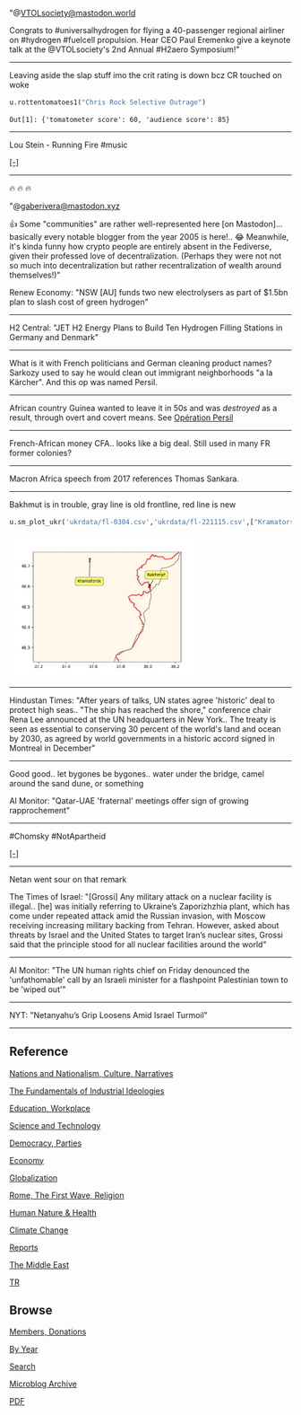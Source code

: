 
"@VTOLsociety@mastodon.world

Congrats to \#universalhydrogen for flying a 40-passenger regional
airliner on \#hydrogen \#fuelcell propulsion. Hear CEO Paul Eremenko
give a keynote talk at the @VTOLsociety's 2nd Annual #H2aero
Symposium!"

---

Leaving aside the slap stuff imo the crit rating is down bcz CR touched on woke

```python
u.rottentomatoes1("Chris Rock Selective Outrage")
```

```text
Out[1]: {'tomatometer score': 60, 'audience score': 85}
```

---

Lou Stein - Running Fire \#music

[[-]](https://youtu.be/vB1ylrtdhhA)

---

🔥 🔥 🔥 

"@gaberivera@mastodon.xyz

👍 Some "communities" are rather well-represented here [on
Mastodon]... basically every notable blogger from the year 2005 is
here!.. 😂 Meanwhile, it's kinda funny how crypto people are entirely
absent in the Fediverse, given their professed love of
decentralization. (Perhaps they were not not so much into
decentralization but rather recentralization of wealth around
themselves!)"


Renew Economy: "NSW [AU] funds two new electrolysers as part of $1.5bn
plan to slash cost of green hydrogen"

---

H2 Central: "JET H2 Energy Plans to Build Ten Hydrogen Filling
Stations in Germany and Denmark"

---

What is it with French politicians and German cleaning product names?
Sarkozy used to say he would clean out immigrant neighborhoods "a la
Kärcher". And this op was named Persil.

---

African country Guinea wanted to leave it in 50s and was *destroyed*
as a result, through overt and covert means. See [Opération Persil](https://en.wikipedia.org/wiki/Op%C3%A9ration_Persil)

---

French-African money CFA.. looks like a big deal. Still used in many
FR former colonies?

---

Macron Africa speech from 2017 references Thomas Sankara. 

---

Bakhmut is in trouble, gray line is old frontline, red line is new

```python
u.sm_plot_ukr('ukrdata/fl-0304.csv','ukrdata/fl-221115.csv',["Kramatorsk","Bakhmut"],clat=48.5,clon=37.7,zoom=0.06)
```

<img width='340' src='mbl/2023/ukr-2.jpg'/> 

---

Hindustan Times: "After years of talks, UN states agree 'historic'
deal to protect high seas.. "The ship has reached the shore,"
conference chair Rena Lee announced at the UN headquarters in New
York.. The treaty is seen as essential to conserving 30 percent of the
world's land and ocean by 2030, as agreed by world governments in a
historic accord signed in Montreal in December"

---

Good good.. let bygones be bygones.. water under the bridge, camel
around the sand dune, or something 

Al Monitor: "Qatar-UAE 'fraternal' meetings offer sign of growing rapprochement"

---

\#Chomsky \#NotApartheid

[[-]](https://youtu.be/tMp3LyOTcEU?t=62)

---

Netan went sour on that remark

The Times of Israel: "[Grossi] Any military attack on a nuclear
facility is illegal.. [he] was initially referring to Ukraine’s
Zaporizhzhia plant, which has come under repeated attack amid the
Russian invasion, with Moscow receiving increasing military backing
from Tehran. However, asked about threats by Israel and the United
States to target Iran’s nuclear sites, Grossi said that the principle
stood for all nuclear facilities around the world"

---

Al Monitor: "The UN human rights chief on Friday denounced the
'unfathomable' call by an Israeli minister for a flashpoint
Palestinian town to be 'wiped out'"

---

NYT: "Netanyahu’s Grip Loosens Amid Israel Turmoil"

---

## Reference

[Nations and Nationalism, Culture, Narratives](0119/2013/02/nations-and-nationalism.html)

[The Fundamentals of Industrial Ideologies](0119/2011/04/fundamentals-of-industrial-ideologies.html)

[Education, Workplace](0119/2017/09/education-workplace.html)

[Science and Technology](0119/2018/09/science-technology.html)

[Democracy, Parties](0119/2016/11/democracy.html)

[Economy](2021/01/economy.html)

[Globalization](0119/2018/09/globalization.html)

[Rome, The First Wave, Religion](0119/2017/12/rome.html)

[Human Nature & Health](2020/07/human-nature.html)

[Climate Change](2022/01/climate.html)

[Reports](2021/01/reports.html)

[The Middle East](0119/2019/07/middleeast.html)

[TR](../tr)

## Browse

[Members, Donations](2022/08/members.html)

[By Year](years.html)

[Search](search.html)

[Microblog Archive](mbl/index.html)

[PDF](https://drive.google.com/uc?export=view&id=1FSi-1MnqXVq_PVTEXzzflwN8-7h92N_R)
